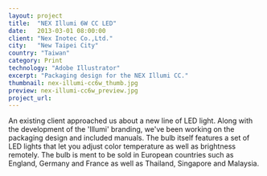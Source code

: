 ```yaml
---
layout: project
title:  "NEX Illumi 6W CC LED"
date:   2013-03-01 08:00:00
client: "Nex Inotec Co.,Ltd."
city:   "New Taipei City"
country: "Taiwan"
category: Print
technology: "Adobe Illustrator"
excerpt: "Packaging design for the NEX Illumi CC."
thumbnail: nex-illumi-cc6w_thumb.jpg
preview: nex-illumi-cc6w_preview.jpg
project_url:
---
```


An existing client approached us about a new line of LED light. Along with the development of the 'Illumi' branding, we've been working on the packaging design and included manuals. The bulb itself features a set of LED lights that let you adjust color temperature as well as brightness remotely. The bulb is ment to be sold in European countries such as England, Germany and France as well as Thailand, Singapore and Malaysia.

